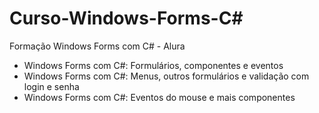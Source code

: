 # Curso-Windows-Forms-C#
Formação Windows Forms com C# - Alura

- Windows Forms com C#: Formulários, componentes e eventos
- Windows Forms com C#: Menus, outros formulários e validação com login e senha
- Windows Forms com C#: Eventos do mouse e mais componentes
